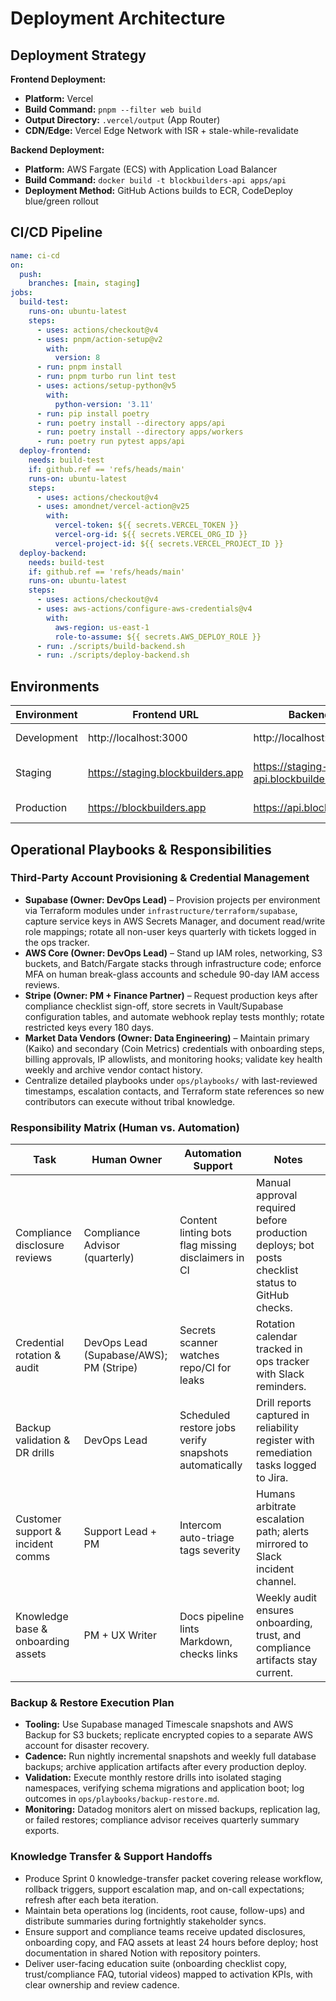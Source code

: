 # Deployment Architecture

## Deployment Strategy
**Frontend Deployment:**
- **Platform:** Vercel
- **Build Command:** `pnpm --filter web build`
- **Output Directory:** `.vercel/output` (App Router)
- **CDN/Edge:** Vercel Edge Network with ISR + stale-while-revalidate

**Backend Deployment:**
- **Platform:** AWS Fargate (ECS) with Application Load Balancer
- **Build Command:** `docker build -t blockbuilders-api apps/api`
- **Deployment Method:** GitHub Actions builds to ECR, CodeDeploy blue/green rollout

## CI/CD Pipeline
```yaml
name: ci-cd
on:
  push:
    branches: [main, staging]
jobs:
  build-test:
    runs-on: ubuntu-latest
    steps:
      - uses: actions/checkout@v4
      - uses: pnpm/action-setup@v2
        with:
          version: 8
      - run: pnpm install
      - run: pnpm turbo run lint test
      - uses: actions/setup-python@v5
        with:
          python-version: '3.11'
      - run: pip install poetry
      - run: poetry install --directory apps/api
      - run: poetry install --directory apps/workers
      - run: poetry run pytest apps/api
  deploy-frontend:
    needs: build-test
    if: github.ref == 'refs/heads/main'
    runs-on: ubuntu-latest
    steps:
      - uses: actions/checkout@v4
      - uses: amondnet/vercel-action@v25
        with:
          vercel-token: ${{ secrets.VERCEL_TOKEN }}
          vercel-org-id: ${{ secrets.VERCEL_ORG_ID }}
          vercel-project-id: ${{ secrets.VERCEL_PROJECT_ID }}
  deploy-backend:
    needs: build-test
    if: github.ref == 'refs/heads/main'
    runs-on: ubuntu-latest
    steps:
      - uses: actions/checkout@v4
      - uses: aws-actions/configure-aws-credentials@v4
        with:
          aws-region: us-east-1
          role-to-assume: ${{ secrets.AWS_DEPLOY_ROLE }}
      - run: ./scripts/build-backend.sh
      - run: ./scripts/deploy-backend.sh
```

## Environments
| Environment | Frontend URL | Backend URL | Purpose |
| --- | --- | --- | --- |
| Development | http://localhost:3000 | http://localhost:8000 | Local development |
| Staging | https://staging.blockbuilders.app | https://staging-api.blockbuilders.app | Pre-production verification |
| Production | https://blockbuilders.app | https://api.blockbuilders.app | Live environment |

## Operational Playbooks & Responsibilities
### Third-Party Account Provisioning & Credential Management
- **Supabase (Owner: DevOps Lead)** – Provision projects per environment via Terraform modules under `infrastructure/terraform/supabase`, capture service keys in AWS Secrets Manager, and document read/write role mappings; rotate all non-user keys quarterly with tickets logged in the ops tracker.
- **AWS Core (Owner: DevOps Lead)** – Stand up IAM roles, networking, S3 buckets, and Batch/Fargate stacks through infrastructure code; enforce MFA on human break-glass accounts and schedule 90-day IAM access reviews.
- **Stripe (Owner: PM + Finance Partner)** – Request production keys after compliance checklist sign-off, store secrets in Vault/Supabase configuration tables, and automate webhook replay tests monthly; rotate restricted keys every 180 days.
- **Market Data Vendors (Owner: Data Engineering)** – Maintain primary (Kaiko) and secondary (Coin Metrics) credentials with onboarding steps, billing approvals, IP allowlists, and monitoring hooks; validate key health weekly and archive vendor contact history.
- Centralize detailed playbooks under `ops/playbooks/` with last-reviewed timestamps, escalation contacts, and Terraform state references so new contributors can execute without tribal knowledge.

### Responsibility Matrix (Human vs. Automation)
| Task | Human Owner | Automation Support | Notes |
| --- | --- | --- | --- |
| Compliance disclosure reviews | Compliance Advisor (quarterly) | Content linting bots flag missing disclaimers in CI | Manual approval required before production deploys; bot posts checklist status to GitHub checks. |
| Credential rotation & audit | DevOps Lead (Supabase/AWS); PM (Stripe) | Secrets scanner watches repo/CI for leaks | Rotation calendar tracked in ops tracker with Slack reminders. |
| Backup validation & DR drills | DevOps Lead | Scheduled restore jobs verify snapshots automatically | Drill reports captured in reliability register with remediation tasks logged to Jira. |
| Customer support & incident comms | Support Lead + PM | Intercom auto-triage tags severity | Humans arbitrate escalation path; alerts mirrored to Slack incident channel. |
| Knowledge base & onboarding assets | PM + UX Writer | Docs pipeline lints Markdown, checks links | Weekly audit ensures onboarding, trust, and compliance artifacts stay current. |

### Backup & Restore Execution Plan
- **Tooling:** Use Supabase managed Timescale snapshots and AWS Backup for S3 buckets; replicate encrypted copies to a separate AWS account for disaster recovery.
- **Cadence:** Run nightly incremental snapshots and weekly full database backups; archive application artifacts after every production deploy.
- **Validation:** Execute monthly restore drills into isolated staging namespaces, verifying schema migrations and application boot; log outcomes in `ops/playbooks/backup-restore.md`.
- **Monitoring:** Datadog monitors alert on missed backups, replication lag, or failed restores; compliance advisor receives quarterly summary exports.

### Knowledge Transfer & Support Handoffs
- Produce Sprint 0 knowledge-transfer packet covering release workflow, rollback triggers, support escalation map, and on-call expectations; refresh after each beta iteration.
- Maintain beta operations log (incidents, root cause, follow-ups) and distribute summaries during fortnightly stakeholder syncs.
- Ensure support and compliance teams receive updated disclosures, onboarding copy, and FAQ assets at least 24 hours before deploy; host documentation in shared Notion with repository pointers.
- Deliver user-facing education suite (onboarding checklist copy, trust/compliance FAQ, tutorial videos) mapped to activation KPIs, with clear ownership and review cadence.
